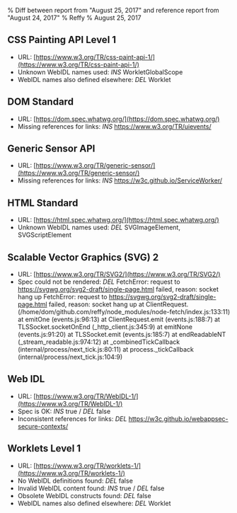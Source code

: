 % Diff between report from "August 25, 2017" and reference report from "August 24, 2017"
% Reffy
% August 25, 2017

## CSS Painting API Level 1

- URL: [https://www.w3.org/TR/css-paint-api-1/](https://www.w3.org/TR/css-paint-api-1/)
- Unknown WebIDL names used: *INS* WorkletGlobalScope
- WebIDL names also defined elsewhere: *DEL* Worklet


## DOM Standard

- URL: [https://dom.spec.whatwg.org/](https://dom.spec.whatwg.org/)
- Missing references for links: *INS* https://www.w3.org/TR/uievents/


## Generic Sensor API

- URL: [https://www.w3.org/TR/generic-sensor/](https://www.w3.org/TR/generic-sensor/)
- Missing references for links: *INS* https://w3c.github.io/ServiceWorker/


## HTML Standard

- URL: [https://html.spec.whatwg.org/](https://html.spec.whatwg.org/)
- Unknown WebIDL names used: *DEL* SVGImageElement, SVGScriptElement


## Scalable Vector Graphics (SVG) 2

- URL: [https://www.w3.org/TR/SVG2/](https://www.w3.org/TR/SVG2/)
- Spec could not be rendered: *DEL* FetchError: request to https://svgwg.org/svg2-draft/single-page.html failed, reason: socket hang up FetchError: request to https://svgwg.org/svg2-draft/single-page.html failed, reason: socket hang up
    at ClientRequest.<anonymous> (/home/dom/github.com/reffy/node_modules/node-fetch/index.js:133:11)
    at emitOne (events.js:96:13)
    at ClientRequest.emit (events.js:188:7)
    at TLSSocket.socketOnEnd (_http_client.js:345:9)
    at emitNone (events.js:91:20)
    at TLSSocket.emit (events.js:185:7)
    at endReadableNT (_stream_readable.js:974:12)
    at _combinedTickCallback (internal/process/next_tick.js:80:11)
    at process._tickCallback (internal/process/next_tick.js:104:9)


## Web IDL

- URL: [https://www.w3.org/TR/WebIDL-1/](https://www.w3.org/TR/WebIDL-1/)
- Spec is OK: *INS* true / *DEL* false
- Inconsistent references for links: *DEL* https://w3c.github.io/webappsec-secure-contexts/


## Worklets Level 1

- URL: [https://www.w3.org/TR/worklets-1/](https://www.w3.org/TR/worklets-1/)
- No WebIDL definitions found: *DEL* false
- Invalid WebIDL content found: *INS* true / *DEL* false
- Obsolete WebIDL constructs found: *DEL* false
- WebIDL names also defined elsewhere: *DEL* Worklet


